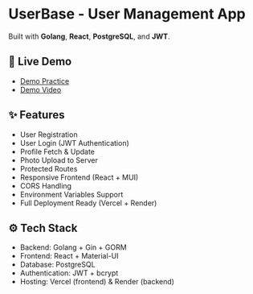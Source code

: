 # UserBase - User Management App

Built with **Golang**, **React**, **PostgreSQL**, and **JWT**.

## 🚀 Live Demo

- [Demo Practice](https://userbase1810.vercel.app/)
- [Demo Video](https://youtu.be/RLqMP_7rGkE)

## ✨ Features

- User Registration
- User Login (JWT Authentication)
- Profile Fetch & Update
- Photo Upload to Server
- Protected Routes
- Responsive Frontend (React + MUI)
- CORS Handling
- Environment Variables Support
- Full Deployment Ready (Vercel + Render)

## ⚙️ Tech Stack

- Backend: Golang + Gin + GORM
- Frontend: React + Material-UI
- Database: PostgreSQL
- Authentication: JWT + bcrypt
- Hosting: Vercel (frontend) & Render (backend)
